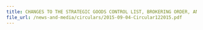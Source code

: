```yaml
---
title: CHANGES TO THE STRATEGIC GOODS CONTROL LIST, BROKERING ORDER, AND TRANSHIPMENT & TRANSIT CONTROLS
file_url: /news-and-media/circulars/2015-09-04-Circular122015.pdf
---
```

